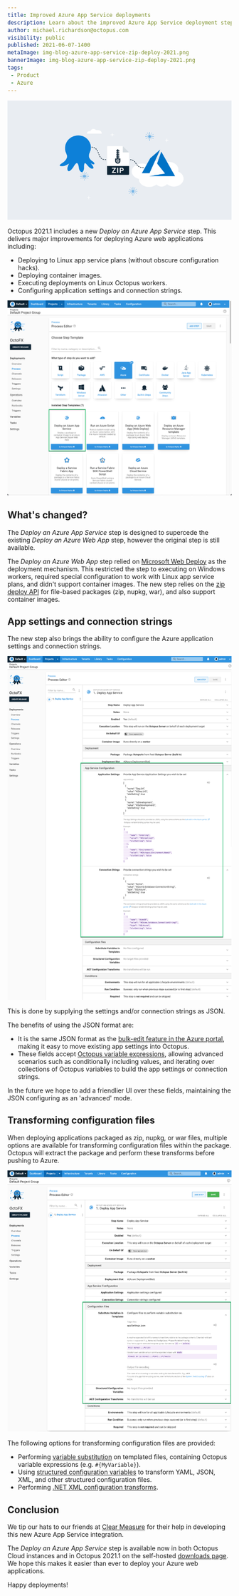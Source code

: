```yaml
---
title: Improved Azure App Service deployments 
description: Learn about the improved Azure App Service deployment step included in Octopus 2021.1.
author: michael.richardson@octopus.com
visibility: public
published: 2021-06-07-1400
metaImage: img-blog-azure-app-service-zip-deploy-2021.png
bannerImage: img-blog-azure-app-service-zip-deploy-2021.png
tags:
 - Product 
 - Azure
---
```


![Octopus, a zip file and Azure logo connected in the clouds](img-blog-azure-app-service-zip-deploy-2021.png)

Octopus 2021.1 includes a new _Deploy an Azure App Service_ step. This delivers major improvements for deploying Azure web applications including:

- Deploying to Linux app service plans (without obscure configuration hacks). 
- Deploying container images. 
- Executing deployments on Linux Octopus workers.
- Configuring application settings and connection strings.

![Add Azure App Service step tile](azure-app-service-step-tile.png "width=500")

## What's changed?

The _Deploy an Azure App Service_ step is designed to supercede the existing _Deploy an Azure Web App_ step, however the original step is still available. 

The _Deploy an Azure Web App_ step relied on [Microsoft Web Deploy](https://www.iis.net/downloads/microsoft/web-deploy) as the deployment mechanism. This restricted the step to executing on Windows workers, required special configuration to work with Linux app service plans, and didn't support container images.  The new step relies on the [zip deploy API](https://docs.microsoft.com/en-us/azure/app-service/deploy-zip#rest) for file-based packages (zip, nupkg, war), and also support container images.


## App settings and connection strings 

The new step also brings the ability to configure the Azure application settings and connection strings.

![Configuring app settings and connection strings](app-settings-and-connection-strings.png "width=500")

This is done by supplying the settings and/or connection strings as JSON. 

The benefits of using the JSON format are: 

- It is the same JSON format as the [bulk-edit feature in the Azure portal](https://docs.microsoft.com/en-us/azure/app-service/configure-common#edit-in-bulk), making it easy to move existing app settings into Octopus.  
- These fields accept [Octopus variable expressions](https://octopus.com/docs/projects/variables/variable-substitutions), allowing advanced scenarios such as conditionally including values, and iterating over collections of Octopus variables to build the app settings or connection strings.  

In the future we hope to add a friendlier UI over these fields, maintaining the JSON configuring as an 'advanced' mode. 

## Transforming configuration files

When deploying applications packaged as zip, nupkg, or war files, multiple options are available for transforming configuration files within the package.  Octopus will extract the package and perform these transforms before pushing to Azure.

![Azure app service configuration file options](azure-app-service-config-files.png "width=500")

The following options for transforming configuration files are provided: 

- Performing [variable substitution](https://octopus.com/docs/projects/steps/configuration-features/substitute-variables-in-templates#:~:text=The%20Substitute%20Variables%20in%20Files,Octopus%20Variables%20into%20any%20file.) on templated files, containing Octopus variable expressions (e.g. `#{MyVariable}`). 
- Using [structured configuration variables](https://octopus.com/docs/projects/steps/configuration-features/structured-configuration-variables-feature) to transform YAML, JSON, XML, and other structured configuration files.  
- Performing [.NET XML configuration transforms](https://octopus.com/docs/projects/steps/configuration-features/configuration-transforms).

## Conclusion

We tip our hats to our friends at [Clear Measure](https://clearmeasure.com/) for their help in developing this new Azure App Service integration.     

The _Deploy an Azure App Service_ step is available now in both Octopus Cloud instances and in Octopus 2021.1 on the self-hosted [downloads page](https://octopus.com/downloads). We hope this makes it easier than ever to deploy your Azure web applications.

Happy deployments!